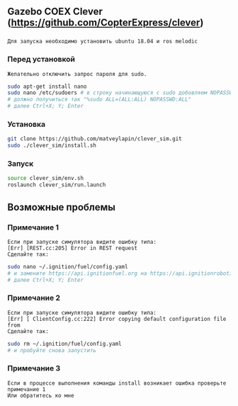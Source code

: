 ## Gazebo COEX Clever (https://github.com/CopterExpress/clever)
###
```
Для запуска необходимо установить ubuntu 18.04 и ros melodic 
```

### Перед установкой
```
Желательно отключить запрос пароля для sudo.
```
```bash
sudo apt-get install nano
sudo nano /etc/sudoers # в строку начинающуюся с sudo добовляем NOPASSWD:
# должно получиться так "%sudo ALL=(ALL:ALL) NOPASSWD:ALL"
# далее Ctrl+X; Y; Enter
```

### Установка 
```bash
git clone https://github.com/matveylapin/clever_sim.git
sudo ./clever_sim/install.sh
```

### Запуск 
```bash
source clever_sim/env.sh
roslaunch clever_sim/run.launch 
```

## Возможные проблемы

### Примечание 1
```
Если при запуске симулятора видите ошибку типа:
[Err] [REST.cc:205] Error in REST request
Сделайте так:
```
```bash
sudo nano ~/.ignition/fuel/config.yaml
# и замените https://api.ignitionfuel.org на https://api.ignitionrobotics.org
# далее Ctrl+X; Y; Enter
```
### Примечание 2
```
Если при запуске симулятора видите ошибку типа:
[Err] [ ClientConfig.cc:222] Error copying default configuration file from
Сделайте так:
```
```bash
sudo rm ~/.ignition/fuel/config.yaml
# и пробуйте снова запустить
```

### Примечание 3
```
Если в процессе выполнения команды install возникает ошибка проверьте примечание 1
Или обратитесь ко мне
```